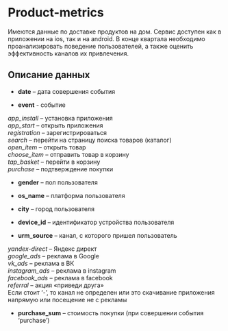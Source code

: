 # Product-metrics
Имеются данные по доставке продуктов на дом. Сервис доступен как в приложении на ios, так и на android. В конце квартала необходимо проанализировать поведение пользователей, а также оценить эффективность каналов их привлечения. 

## Описание данных 

- **date** – дата совершения события  

- **event** - событие  

*app_install* – установка приложения  
*app_start* – открыть приложения  
*registration* – зарегистрироваться  
*search* – перейти на страницу поиска товаров (каталог)  
*open_item* – открыть товар  
*choose_item* – отправить товар в корзину  
*tap_basket* – перейти в корзину  
*purchase* – подтверждение покупки  
- **gender** – пол пользователя  

- **os_name** – платформа пользователя  

- **city** – город пользователя  

- **device_id** – идентификатор устройства пользователя  

- **urm_source** – канал, с которого пришел пользователь  

*yandex-direct* – Яндекс директ  
*google_ads* – реклама в Google  
*vk_ads* – реклама в ВК  
*instagram_ads* – реклама в instagram  
*facebook_ads* – реклама в facebook  
*referral* – акция «приведи друга»  
Если стоит ‘-’, то канал не определен или это скачивание приложения напрямую или посещение не с рекламы    
- **purchase_sum** – стоимость покупки (при совершении события ‘purchase’)
